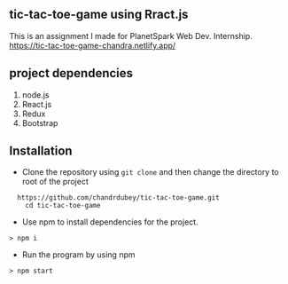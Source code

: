 ## tic-tac-toe-game using Rract.js  
This is an assignment I made for PlanetSpark Web Dev. Internship.
https://tic-tac-toe-game-chandra.netlify.app/

## project dependencies
1. node.js
2. React.js
3. Redux
4. Bootstrap

## Installation
- Clone the repository using `git clone` and then change the directory to root of the project
``` 
  https://github.com/chandrdubey/tic-tac-toe-game.git
    cd tic-tac-toe-game
```
- Use npm to install dependencies for the project.
```
> npm i  
```
- Run the program by using npm
```
> npm start
```
